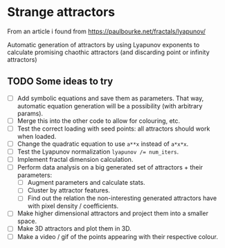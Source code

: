# Strange attractors
From an article i found from https://paulbourke.net/fractals/lyapunov/

Automatic generation of attractors by using Lyapunov exponents to calculate promising chaothic attractors (and discarding point or infinity attractors)

## TODO Some ideas to try 
- [ ] Add symbolic equations and save them as parameters. That way, automatic equation generation will be a possibility (with arbitrary params).
- [ ] Merge this into the other code to allow for colouring, etc.
- [ ] Test the correct loading with seed points: all attractors should work when loaded.
- [ ] Change the quadratic equation to use `a**x` instead of `a*x*x`.
- [ ] Test the Lyapunov normalization `lyapunov /= num_iters`.
- [ ] Implement fractal dimension calculation.
- [ ] Perform data analysis on a big generated set of attractors + their parameters:
    - [ ] Augment parameters and calculate stats.
    - [ ] Cluster by attractor features.
    - [ ] Find out the relation the non-interesting generated attractors have with pixel density / coefficients.
- [ ] Make higher dimensional attractors and project them into a smaller space.
- [ ] Make 3D attractors and plot them in 3D.
- [ ] Make a video / gif of the points appearing with their respective colour.